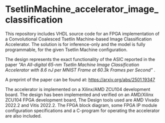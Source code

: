# TsetlinMachine_accelerator_image_classification
This repository includes VHDL source code for an FPGA implementation of a Convolutional Coalesced Tsetlin Machine-based Image Classification Accelerator. The solution is for inference-only and the model is fully programmable, for the given Tsetlin Machine configuration.

The design represents the exact functionality of the ASIC reported in the paper  <i>"An All-digital 65-nm Tsetlin Machine Image Classification Accelerator with 8.6 nJ per MNIST Frame at 60.3k Frames per Second" </i>.

A preprint of the paper can be found at: https://arxiv.org/abs/2501.19347

The accelerator is implemented on a Xilinx/AMD ZCU104 development board. The design has been implemented and verified on an AMD/Xilinx ZCU104 FPGA development board, The Design tools used are AMD Vivado 2022.2 and Vitis 2022.2. The FPGA block diagram, some FPGA IP module configuration specifications and a C-program for operating the accelerator are also included.

